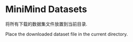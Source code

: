 # MiniMind Datasets

将所有下载的数据集文件放置到当前目录.

Place the downloaded dataset file in the current directory.